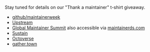 Stay tuned for details on our "Thank a maintainer" t-shirt giveaway.

- [github/maintainerweek](https://github.com/github/maintainerweek)
- [Upstream](https://upstream.live)
 - [Global Maintainer Summit](https://globalmaintainersummit.github.com/) also accessible via [maintainerds.com](http://maintainerds.com)
- [Sustain](https://sustainoss.org)
- [Octoverse](https://octoverse.github.com)
- [gather.town](https://gather.town)
